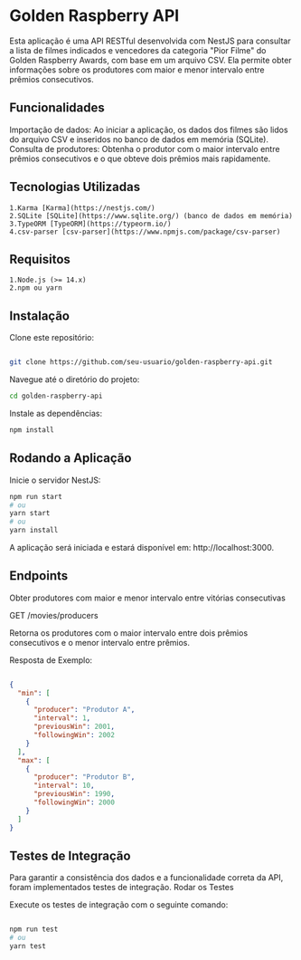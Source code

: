 # Golden Raspberry API

Esta aplicação é uma API RESTful desenvolvida com NestJS para consultar a lista de filmes indicados e vencedores da categoria "Pior Filme" do Golden Raspberry Awards, com base em um arquivo CSV. Ela permite obter informações sobre os produtores com maior e menor intervalo entre prêmios consecutivos.

## Funcionalidades

Importação de dados: Ao iniciar a aplicação, os dados dos filmes são lidos do arquivo CSV e inseridos no banco de dados em memória (SQLite).
Consulta de produtores: Obtenha o produtor com o maior intervalo entre prêmios consecutivos e o que obteve dois prêmios mais rapidamente.

## Tecnologias Utilizadas

    1.Karma [Karma](https://nestjs.com/)
    2.SQLite [SQLite](https://www.sqlite.org/) (banco de dados em memória)
    3.TypeORM [TypeORM](https://typeorm.io/)
    4.csv-parser [csv-parser](https://www.npmjs.com/package/csv-parser)

## Requisitos

    1.Node.js (>= 14.x)
    2.npm ou yarn
    
## Instalação
Clone este repositório:

```bash

git clone https://github.com/seu-usuario/golden-raspberry-api.git

```

Navegue até o diretório do projeto:

```bash
cd golden-raspberry-api
```


Instale as dependências:

```bash
npm install
```


## Rodando a Aplicação

Inicie o servidor NestJS:

```bash
npm run start
# ou
yarn start
# ou
yarn install
```

A aplicação será iniciada e estará disponível em: http://localhost:3000.

## Endpoints

Obter produtores com maior e menor intervalo entre vitórias consecutivas

GET /movies/producers

Retorna os produtores com o maior intervalo entre dois prêmios consecutivos e o menor intervalo entre prêmios.

Resposta de Exemplo:

```json

{
  "min": [
    {
      "producer": "Produtor A",
      "interval": 1,
      "previousWin": 2001,
      "followingWin": 2002
    }
  ],
  "max": [
    {
      "producer": "Produtor B",
      "interval": 10,
      "previousWin": 1990,
      "followingWin": 2000
    }
  ]
}
```

## Testes de Integração

Para garantir a consistência dos dados e a funcionalidade correta da API, foram implementados testes de integração.
Rodar os Testes

Execute os testes de integração com o seguinte comando:

```bash

npm run test
# ou
yarn test

```
